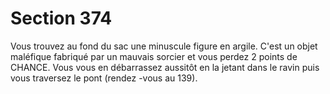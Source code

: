 # Section 374

Vous trouvez au fond du sac une minuscule figure en argile. C'est
un objet maléfique fabriqué par un mauvais sorcier et vous perdez
2 points de CHANCE. Vous vous en débarrassez aussitôt en la
jetant dans le ravin puis vous traversez le pont (rendez -vous au
139).